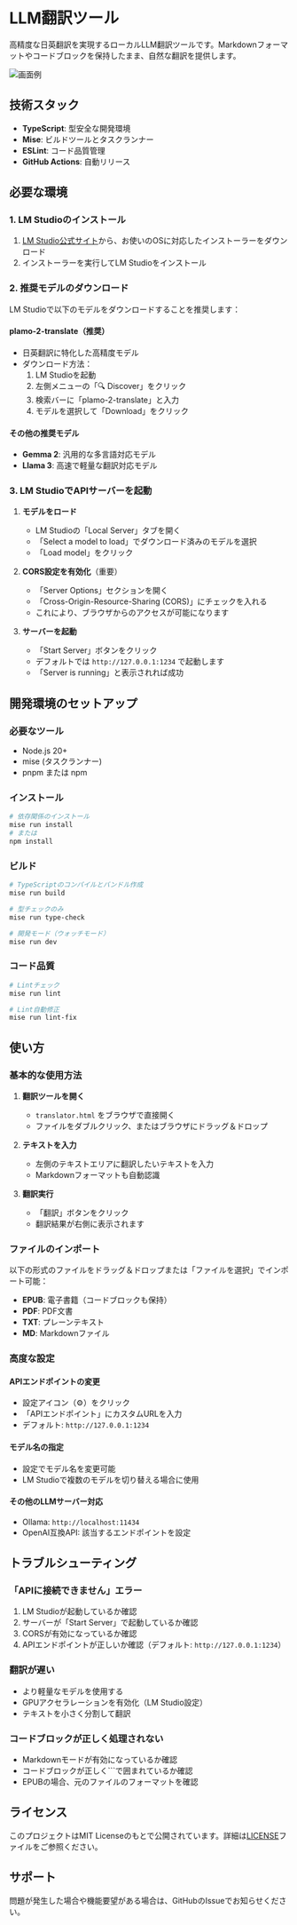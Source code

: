 # LLM翻訳ツール

高精度な日英翻訳を実現するローカルLLM翻訳ツールです。Markdownフォーマットやコードブロックを保持したまま、自然な翻訳を提供します。

![画面例](./docs/images/preview.png)

## 技術スタック

- **TypeScript**: 型安全な開発環境
- **Mise**: ビルドツールとタスクランナー
- **ESLint**: コード品質管理
- **GitHub Actions**: 自動リリース

## 必要な環境

### 1. LM Studioのインストール

1. [LM Studio公式サイト](https://lmstudio.ai/)から、お使いのOSに対応したインストーラーをダウンロード
2. インストーラーを実行してLM Studioをインストール

### 2. 推奨モデルのダウンロード

LM Studioで以下のモデルをダウンロードすることを推奨します：

#### plamo-2-translate（推奨）
- 日英翻訳に特化した高精度モデル
- ダウンロード方法：
  1. LM Studioを起動
  2. 左側メニューの「🔍 Discover」をクリック
  3. 検索バーに「plamo-2-translate」と入力
  4. モデルを選択して「Download」をクリック

#### その他の推奨モデル
- **Gemma 2**: 汎用的な多言語対応モデル
- **Llama 3**: 高速で軽量な翻訳対応モデル

### 3. LM StudioでAPIサーバーを起動

1. **モデルをロード**
   - LM Studioの「Local Server」タブを開く
   - 「Select a model to load」でダウンロード済みのモデルを選択
   - 「Load model」をクリック

2. **CORS設定を有効化**（重要）
   - 「Server Options」セクションを開く
   - 「Cross-Origin-Resource-Sharing (CORS)」にチェックを入れる
   - これにより、ブラウザからのアクセスが可能になります

3. **サーバーを起動**
   - 「Start Server」ボタンをクリック
   - デフォルトでは `http://127.0.0.1:1234` で起動します
   - 「Server is running」と表示されれば成功

## 開発環境のセットアップ

### 必要なツール

- Node.js 20+
- mise (タスクランナー)
- pnpm または npm

### インストール

```bash
# 依存関係のインストール
mise run install
# または
npm install
```

### ビルド

```bash
# TypeScriptのコンパイルとバンドル作成
mise run build

# 型チェックのみ
mise run type-check

# 開発モード（ウォッチモード）
mise run dev
```

### コード品質

```bash
# Lintチェック
mise run lint

# Lint自動修正
mise run lint-fix
```

## 使い方

### 基本的な使用方法

1. **翻訳ツールを開く**
   - `translator.html` をブラウザで直接開く
   - ファイルをダブルクリック、またはブラウザにドラッグ＆ドロップ

2. **テキストを入力**
   - 左側のテキストエリアに翻訳したいテキストを入力
   - Markdownフォーマットも自動認識

3. **翻訳実行**
   - 「翻訳」ボタンをクリック
   - 翻訳結果が右側に表示されます

### ファイルのインポート

以下の形式のファイルをドラッグ＆ドロップまたは「ファイルを選択」でインポート可能：

- **EPUB**: 電子書籍（コードブロックも保持）
- **PDF**: PDF文書
- **TXT**: プレーンテキスト
- **MD**: Markdownファイル

### 高度な設定

#### APIエンドポイントの変更
- 設定アイコン（⚙️）をクリック
- 「APIエンドポイント」にカスタムURLを入力
- デフォルト: `http://127.0.0.1:1234`

#### モデル名の指定
- 設定でモデル名を変更可能
- LM Studioで複数のモデルを切り替える場合に使用

#### その他のLLMサーバー対応
- Ollama: `http://localhost:11434`
- OpenAI互換API: 該当するエンドポイントを設定

## トラブルシューティング

### 「APIに接続できません」エラー

1. LM Studioが起動しているか確認
2. サーバーが「Start Server」で起動しているか確認
3. CORSが有効になっているか確認
4. APIエンドポイントが正しいか確認（デフォルト: `http://127.0.0.1:1234`）

### 翻訳が遅い

- より軽量なモデルを使用する
- GPUアクセラレーションを有効化（LM Studio設定）
- テキストを小さく分割して翻訳

### コードブロックが正しく処理されない

- Markdownモードが有効になっているか確認
- コードブロックが正しく\`\`\`で囲まれているか確認
- EPUBの場合、元のファイルのフォーマットを確認

## ライセンス

このプロジェクトはMIT Licenseのもとで公開されています。詳細は[LICENSE](LICENSE)ファイルをご参照ください。

## サポート

問題が発生した場合や機能要望がある場合は、GitHubのIssueでお知らせください。
